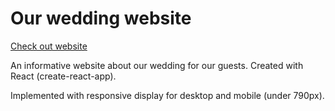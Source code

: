 # Our wedding website

[Check out website](https://hamarsneshansen.no/)

An informative website about our wedding for our guests. Created with React (create-react-app).

Implemented with responsive display for desktop and mobile (under 790px).

